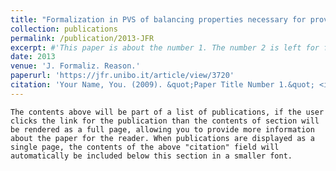 ```yaml
---
title: "Formalization in PVS of balancing properties necessary for proving security of the Dolev--Yao cascade protocol model"
collection: publications
permalink: /publication/2013-JFR
excerpt: #'This paper is about the number 1. The number 2 is left for future work.'
date: 2013
venue: 'J. Formaliz. Reason.'
paperurl: 'https://jfr.unibo.it/article/view/3720'
citation: 'Your Name, You. (2009). &quot;Paper Title Number 1.&quot; <i>Journal 1</i>. 1(1).'
---
```


```The contents above will be part of a list of publications, if the user clicks the link for the publication than the contents of section will be rendered as a full page, allowing you to provide more information about the paper for the reader. When publications are displayed as a single page, the contents of the above "citation" field will automatically be included below this section in a smaller font.```

